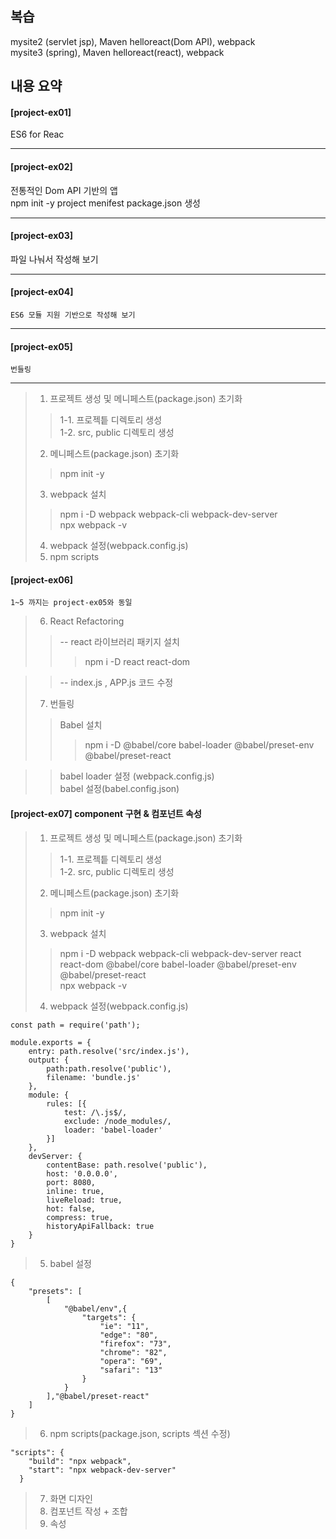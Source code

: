 ## 복습
mysite2 (servlet jsp), Maven helloreact(Dom API), webpack  
mysite3 (spring), Maven helloreact(react), webpack

## 내용 요약

#### [project-ex01]  
   ES6 for Reac  
   ***
#### [project-ex02]   
   전통적인 Dom API 기반의 앱   
    npm init -y project menifest package.json 생성      
***
 #### [project-ex03]    
   파일 나눠서 작성해 보기
***
#### [project-ex04]   
    ES6 모듈 지원 기반으로 작성해 보기
***
#### [project-ex05]   
    번들링
***

> 1. 프로젝트 생성 및 메니페스트(package.json) 초기화    
> > 1-1. 프로젝틑 디렉토리 생성   
> > 1-2. src, public 디렉토리 생성   
> 2. 메니페스트(package.json) 초기화   
> > npm init -y   
> 3. webpack 설치   
> > npm i -D webpack webpack-cli webpack-dev-server   
> > npx webpack -v   
> 4. webpack 설정(webpack.config.js)   
> 5. npm scripts   

#### [project-ex06]   
    1~5 까지는 project-ex05와 동일

> 6. React Refactoring
> > -- react 라이브러리 패키지 설치   
> > > npm i -D react react-dom   

> > -- index.js , APP.js 코드 수정   
> 7. 번들링
> > Babel 설치
> > > npm i -D @babel/core babel-loader @babel/preset-env @babel/preset-react

> > babel loader 설정 (webpack.config.js)   
> > babel 설정(babel.config.json) 


#### [project-ex07] component 구현 & 컴포넌트 속성
> 1. 프로젝트 생성 및 메니페스트(package.json) 초기화    
> > 1-1. 프로젝틑 디렉토리 생성   
> > 1-2. src, public 디렉토리 생성   
> 2. 메니페스트(package.json) 초기화   
> > npm init -y   
> 3. webpack 설치   
> > npm i -D webpack webpack-cli webpack-dev-server react react-dom @babel/core babel-loader @babel/preset-env @babel/preset-react   
> > npx webpack -v   
> 4. webpack 설정(webpack.config.js)   
``` 
const path = require('path');

module.exports = {
    entry: path.resolve('src/index.js'),
    output: {
        path:path.resolve('public'),
        filename: 'bundle.js'
    },
    module: {
        rules: [{
            test: /\.js$/,
            exclude: /node_modules/,
            loader: 'babel-loader'
        }]
    },
    devServer: {
        contentBase: path.resolve('public'),
        host: '0.0.0.0',
        port: 8080,
        inline: true,
        liveReload: true,
        hot: false,
        compress: true,
        historyApiFallback: true
    }    
} 
```
> 5. babel 설정
``` 
{
    "presets": [
        [
            "@babel/env",{
                "targets": {
                    "ie": "11",
                    "edge": "80",
                    "firefox": "73",
                    "chrome": "82",
                    "opera": "69",
                    "safari": "13"
                }
            }
        ],"@babel/preset-react"
    ]
}
```
> 6. npm scripts(package.json, scripts 섹션 수정)   
```
"scripts": {
    "build": "npx webpack",
    "start": "npx webpack-dev-server"
  }
  ```
> 7. 화면 디자인
> 8. 컴포넌트 작성 + 조합 
> 9. 속성